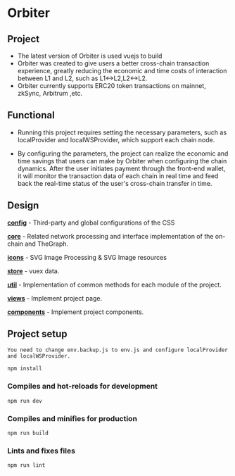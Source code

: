 # Orbiter

## Project

- The latest version of Orbiter is used vuejs to build
- Orbiter was created to give users a better cross-chain transaction experience, greatly reducing the economic and time costs of interaction between L1 and L2, such as L1<->L2,L2<->L2.
- Orbiter currently supports ERC20 token transactions on mainnet, zkSync, Arbitrum ,etc.

## Functional

- Running this project requires setting the necessary parameters, such as localProvider and localWSProvider, which support each chain node.

- By configuring the parameters, the project can realize the economic and time savings that users can make by Orbiter when configuring the chain dynamics. After the user initiates payment through the front-end wallet, it will monitor the transaction data of each chain in real time and feed back the real-time status of the user's cross-chain transfer in time.

## Design

**[config](https://github.com/OrbiterCross/orbiterFE-V2/tree/main/src/config)** - Third-party and global configurations of the CSS

**[core](https://github.com/OrbiterCross/orbiterFE-V2/tree/main/src/core)** - Related network processing and interface implementation of the on-chain and TheGraph.

**[icons](https://github.com/OrbiterCross/orbiterFE-V2/tree/main/src/icons)** - SVG Image Processing & SVG Image resources

**[store](https://github.com/OrbiterCross/orbiterFE-V2/tree/main/src/store)** - vuex data.

**[util](https://github.com/OrbiterCross/orbiterFE-V2/tree/main/src/util)** - Implementation of common methods for each module of the project.

**[views](https://github.com/OrbiterCross/orbiterFE-V2/tree/main/src/views)** - Implement project page.

**[components](https://github.com/OrbiterCross/orbiterFE-V2/tree/main/src/components)** - Implement project components.

## Project setup

```
You need to change env.backup.js to env.js and configure localProvider and localWSProvider.
```

```
npm install
```

### Compiles and hot-reloads for development

```
npm run dev
```

### Compiles and minifies for production

```
npm run build
```

### Lints and fixes files

```
npm run lint
```
